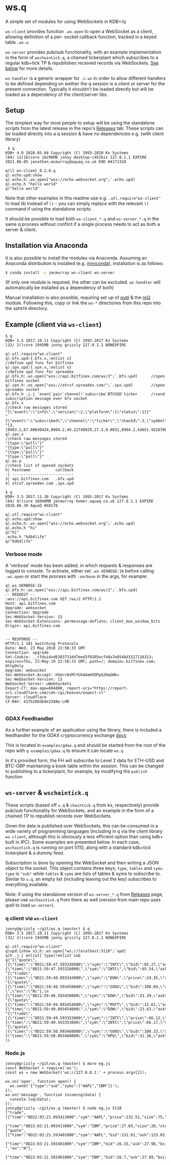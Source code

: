 # ws.q

A simple set of modules for using WebSockets in KDB+/q

`ws-client` provides function `.ws.open` to open a WebSocket as a client, allowing definition of a per-
socket callback function, tracked in a keyed table `.ws.w`

`ws-server` provides pub/sub functionality, with an example
implementation in the form of `wschaintick.q`, a chained tickerplant which
subscribes to a regular kdb+tick TP & republishes received records via 
WebSockets. [See below](#ws-handler--wschaintickq) for more details.

`ws-handler` is a generic wrapper for `.z.ws` in order to allow different handlers to be defined depending
on wether the q session is a client or server for the present connection. Typically it shouldn't be loaded
directly but will be loaded as a dependency of the client/server libs.

## Setup

The simplest way for most people to setup will be using the standalone scripts from the latest release in the
repo's [Releases](https://github.com/jonathonmcmurray/ws.q/releases) tab. These scripts can be loaded directly
into a q session & have no dependencies e.g. (with client library)

```
 $ q
KDB+ 4.0 2020.05.04 Copyright (C) 1993-2020 Kx Systems
l64/ 12(16)core 16296MB jonny desktop-c4h2kis 127.0.1.1 EXPIRE 2021.06.05 jonathon.mcmurray@aquaq.co.uk KOD #4171328

q)\l ws-client_0.2.0.q
q).echo.upd:show
q).echo.h:.ws.open["wss://echo.websocket.org";`.echo.upd]
q).echo.h "hello world"
q)"hello world"
```

Note that other examples in this readme use e.g. `.utl.require"ws-client"` to load lib instead of `\l` - you can simply replace
with the relevant `\l` command if using the standalone scripts.

It should be possible to load both `ws-client_*.q` and `ws-server_*.q` in the same q process without conflict if a single
process needs to act as both a server & client.

## Installation via Anaconda

It is also possible to install the modules via Anaconda. Assuming an Anaconda distribution is installed (e.g. [miniconda](https://conda.io/en/latest/miniconda.html)), installation is as follows:

```bash
$ conda install -c jmcmurray ws-client ws-server
```

(If only one module is required, the other can be excluded. `ws-handler` will automatically be installed as a dependency of both)

Manual installation is also possible, requiring set up of [qutil](https://github.com/nugend/qutil) & the [reQ](https://github.com/jonathonmcmurray/reQ) module. Following this, copy or link the `ws-*` directories from this repo into the `$QPATH` directory.

## Example (client via `ws-client`)

```
$ q
KDB+ 3.5 2017.10.11 Copyright (C) 1993-2017 Kx Systems
l32/ 2()core 1945MB jonny grizzly 127.0.1.1 NONEXPIRE

q).utl.require"ws-client"
q).bfx.upd:{.bfx.x,:enlist x}                                   //define upd func for bitfinex
q).spx.upd:{.spx.x,:enlist x}                                   //define upd func for spreadex
q).bfx.h:.ws.open["wss://api.bitfinex.com/ws/2";`.bfx.upd]      //open bitfinex socket
q).spx.h:.ws.open["wss://otcsf.spreadex.com/";`.spx.upd]        //open spreadex socket
q).bfx.h .j.j `event`pair`channel!`subscribe`BTCUSD`ticker      //send subscription message over bfx socket
q).bfx.x                                                        //check raw messages stored
"{\"event\":\"info\",\"version\":2,\"platform\":{\"status\":1}}"
"{\"event\":\"subscribed\",\"channel\":\"ticker\",\"chanId\":3,\"symbol\":\"tBTCUSD\",\"pair\":\"BTCUSD\"}"
"[3,[8903.2,67.80649424,8904.2,49.22740929,27.3,0.0031,8904.2,43651.93267067,9177.5,8752]]"
q).spx.x                                                        //check raw messages stored
"{type:\"poll\"}"
"{type:\"poll\"}"
"{type:\"poll\"}"
"{type:\"poll\"}"
q).ws.w                                                         //check list of opened sockets
h| hostname           callback
-| ---------------------------
3| api.bitfinex.com   .bfx.upd
4| otcsf.spreadex.com .spx.upd
```

```
$ q
KDB+ 3.5 2017.11.30 Copyright (C) 1993-2017 Kx Systems
l64/ 8()core 16048MB jmcmurray homer.aquaq.co.uk 127.0.1.1 EXPIRE 2018.06.30 AquaQ #50170

q).utl.require"ws-client"
q).echo.upd:show
q).echo.h:.ws.open["wss://echo.websocket.org";`.echo.upd]
q).echo.h "hi"
q)"hi"
.echo.h "kdb4life"
q)"kdb4life"
```

### Verbose mode

A 'verbose' mode has been added, in which requests & responses are logged to
console. To activate, either set `.ws.VERBOSE:1b` before calling `.ws.open` or
start the process with `-verbose` in the args, for example:

```
q).ws.VERBOSE:1b
q).bfx.h:.ws.open["wss://api.bitfinex.com/ws/2";`.bfx.upd]
-- REQUEST --
:wss://api.bitfinex.com GET /ws/2 HTTP/1.1
Host: api.bitfinex.com
Upgrade: websocket
Connection: Upgrade
Sec-WebSocket-Version: 13
Sec-WebSocket-Extensions: permessage-deflate; client_max_window_bits
Origin: api.bitfinex.com


-- RESPONSE --
HTTP/1.1 101 Switching Protocols
Date: Wed, 23 May 2018 22:58:33 GMT
Connection: upgrade
Set-Cookie: __cfduid=d6383731dd7eed3f0205ecf48a7e8548d1527116313; expires=Thu, 23-May-19 22:58:33 GMT; path=/; domain=.bitfinex.com; HttpOnly
Upgrade: websocket
Sec-WebSocket-Accept: HSmrc0sMlYUkAGmm5OPpG2HaGWk=
Sec-WebSocket-Version: 13
WebSocket-Server: uWebSockets
Expect-CT: max-age=604800, report-uri="https://report-uri.cloudflare.com/cdn-cgi/beacon/expect-ct"
Server: cloudflare
CF-RAY: 41fb20bdb9e2348e-LHR


```

### GDAX Feedhandler

As a further example of an application using the library, there is included
a feedhandler for the GDAX cryptocurrency exchange [docs](https://docs.gdax.com/#websocket-feed)

This is located in `examples/gdax.q` and should be started from the root of the repo
with `q examples/gdax.q` to ensure it can locate `ws.q`

In it's provided form, the FH will subscribe to Level 2 data for ETH-USD and BTC-GBP
maintaining a book table within the session. This can be changed to publishing to a 
tickerplant, for example, by modifying the `publish` function

## `ws-server` & `wschaintick.q`

These scripts (based off `u.q` & `chaintick.q` from kx, respectively) provide pub/sub
functionality for WebSockets, and an example in the form of a chained TP to republish
records over WebSockets.

Given the data is published over WebSockets, this can be consumed in a wide variety of
programming languages (including in q via the client library `ws-client`, although this is
obviously a less efficient option than using kdb+ built in IPC). Some examples are
presented below. In each case, `wschaintick.q` is running on port 5110, along with
a standard kdb+tick tickerplant & a dummy feed.

Subscription is done by opening the WebSocket and then writing a JSON object to the
socket. This object contains three keys, `type`, `tables` and `syms`. `type` is `"sub"`
while `tables` & `syms` are lists of tables & syms to subscribe to. Similar to `u.q`,
an empty list (including leaving out the key) subscribes to everything available.

Note: if using the standalone version of `ws-server_*.q` from [Releases](https://github.com/jonathonmcmurray/ws.q/releases)
page, please use `wschaintick.q` from there as well (version from main repo uses
qutil to load `ws-server`).

### q client via `ws-client`

```
jonny@grizzly ~/git/ws.q (master) $ q
KDB+ 3.5 2017.10.11 Copyright (C) 1993-2017 Kx Systems
l32/ 2()core 1945MB jonny grizzly 127.0.1.1 NONEXPIRE

q).utl.require"ws-client"
q)upd:{show x};h:.ws.open["ws://localhost:5110";`upd]
q)h .j.j enlist[`type]!enlist`sub
q)"[\"quote\",[{\"time\":\"0D21:59:47.593326000\",\"sym\":\"INTC\",\"bid\":65.27,\"ask\":66.32,\"bsize\":47,\"asize\":67,\"mode\":\"A\",\"ex\":\"N\"},\n {\"time\":\"0D21:59:47.593326000\",\"sym\":\"INTC\",\"bid\":65.54,\"ask\":67.03,\"b..
"[\"trade\",[{\"time\":\"0D21:59:48.093343000\",\"sym\":\"DOW\",\"price\":24.35,\"size\":24,\"stop\":false,\"cond\":\"A\",\"ex\":\"O\"}]]"
"[\"quote\",[{\"time\":\"0D21:59:48.593450000\",\"sym\":\"GOOG\",\"bid\":108.89,\"ask\":109.99,\"bsize\":54,\"asize\":49,\"mode\":\" \",\"ex\":\"N\"},\n {\"time\":\"0D21:59:48.593450000\",\"sym\":\"DOW\",\"bid\":23.39,\"ask\":25.24,\".. 
"[\"quote\",[{\"time\":\"0D21:59:49.093454000\",\"sym\":\"MSFT\",\"bid\":12.61,\"ask\":13.07,\"bsize\":44,\"asize\":45,\"mode\":\"A\",\"ex\":\"N\"},\n {\"time\":\"0D21:59:49.093454000\",\"sym\":\"DOW\",\"bid\":23.63,\"ask\":24.29,\"bs..
"[\"trade\",[{\"time\":\"0D21:59:49.593353000\",\"sym\":\"INTC\",\"price\":66.12,\"size\":66,\"stop\":false,\"cond\":\"E\",\"ex\":\"N\"},\n {\"time\":\"0D21:59:49.593353000\",\"sym\":\"INTC\",\"price\":66.17,\"size\":72,\"stop\":false..
"[\"quote\",[{\"time\":\"0D21:59:50.093468000\",\"sym\":\"GOOG\",\"bid\":108.33,\"ask\":109.98,\"bsize\":51,\"asize\":44,\"mode\":\"Z\",\"ex\":\"N\"},\n {\"time\":\"0D21:59:50.093468000\",\"sym\":\"HPQ\",\"bid\":31.36,\"ask\":31.62,\"..
\\
```

### Node.js

```
jonny@grizzly ~/git/ws.q (master) $ more eg.js
const WebSocket = require('ws');
const ws = new WebSocket('ws://127.0.0.1:' + process.argv[2]);

ws.on('open', function open() {
  ws.send('{"type":"sub","syms":["AAPL","IBM"]}');
});
ws.on('message', function incoming(data) {
  console.log(data);
});
jonny@grizzly ~/git/ws.q (master) $ node eg.js 5110
["trade",[{"time":"0D22:03:21.093413000","sym":"AAPL","price":132.51,"size":75,"stop":false,"cond":"G","ex":"N"},
 {"time":"0D22:03:21.093413000","sym":"IBM","price":27.03,"size":20,"stop":false,"cond":"A","ex":"N"}]]
["quote",[{"time":"0D22:03:21.593401000","sym":"AAPL","bid":132.01,"ask":133.02,"bsize":32,"asize":77,"mode":"Z","ex":"N"},
 {"time":"0D22:03:21.593401000","sym":"IBM","bid":26.15,"ask":27.98,"bsize":21,"asize":17,"mode":" ","ex":"N"},
 {"time":"0D22:03:21.593401000","sym":"IBM","bid":26.7,"ask":27.89,"bsize":37,"asize":83,"mode":"R","ex":"N"}]]
```

